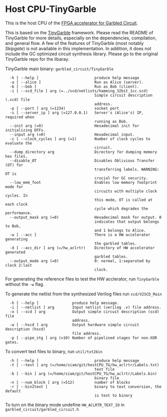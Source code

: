 Host CPU-TinyGarble
=======
This is the host CPU of the [FPGA accelerator for Garbled Circuit](https://github.com/siamumar/MAXelerator).

This is based on the [TinyGarble](https://github.com/esonghori/TinyGarble) framework. Please read the README of TinyGarble for more details, especially on the dependencies, compilation, and general flow. A few of the features of TinyGarble (most notably <i>Skipgate</i>) is not available in this implementation. In addition, it does not include the GC optimized circuit synthesis library. Please go to the original TinyGarble repo for the libaray. 

TinyGarble main binary: `garbled_circuit/TinyGarble`
```
  -h [ --help ]                         produce help message
  -a [ --alice ]                        Run as Alice (server).
  -b [ --bob ]                          Run as Bob (client).
  -i [ --scd_file ] arg (=../scd/netlists/hamming_32bit_1cc.scd)
                                        Simple circuit description (.scd) file
                                        address.
  -p [ --port ] arg (=1234)             socket port
  -s [ --server_ip ] arg (=127.0.0.1)   Server's (Alice's) IP, required when
                                        running as Bob.
  --init arg (=0)                       Hexadecimal init for initializing DFFs.
  --input arg (=0)                      Hexadecimal input.
  -c [ --clock_cycles ] arg (=1)        Number of clock cycles to evaluate the
                                        circuit.
  --dump_directory arg                  Directory for dumping memory hex files.
  --disable_OT                          Disables Oblivious Transfer (OT) for
                                        transferring labels. WARNING: OT is
                                        crucial for GC security.
  --low_mem_foot                        Enables low memory footprint mode for
                                        circuits with multiple clock cycles. In
                                        this mode, OT is called at each clock
                                        cycle which degrades the performance.
  --output_mask arg (=0)                Hexadecimal mask for output. 0
                                        indicates that output belongs to Bob,
                                        and 1 belongs to Alice.
  -w [ --acc ]                          There is a HW accelerator generating
                                        the garbled tables.
  -d [ --acc_dir ] arg (=/hw_aclrtr)    Directory of HW accelerator generated
                                        garbled tables.
  --output_mode arg (=0)                0: normal, 1:separated by clock 2:last
                                        clock.
```
For generating the reference files to test the HW acclerator, run `TinyGarble` without the `-w` flag. 

To generate the netlist from the synthesized Verilog files run `scd/V2SCD_Main`

```
  -h [ --help ]               produce help message.
  -i [ --netlist ] arg        Input netlist (verilog .v) file address.
  -o [ --scd ] arg            Output simple circuit description (scd) file
                              address.
  -w [ --hscd ] arg           Output hardware simple circuit description (hscd)
                              file address.
  -p [ --pipe_stg ] arg (=10) Number of pipelined stages for non-XOR gates.
```

To convert text files to binary, run `util/txt2bin`
```
  -h [ --help ]                         produce help message
  -t [ --text ] arg (=/home/siam/git/hostCPU_TG/hw_aclrtr/Labels.txt)
                                        text file
  -b [ --bin ] arg (=/home/siam/git/hostCPU_TG/hw_aclrtr/Labels.bin)
                                        binary file
  -n [ --num_block ] arg (=512)         number of blocks
  -r [ --bin2text ]                     binary to text conversion, the default
                                        is text to binary
```
To turn on the binary mode undefine `HW_ACLRTR_TEXT_IO` in `garbled_circuit/garbled_circuit.h`
